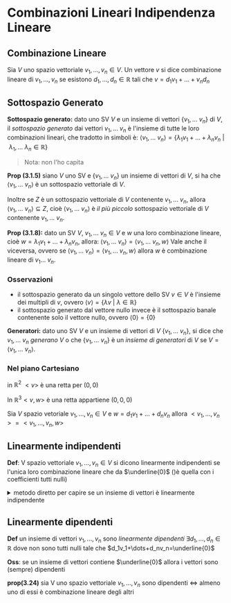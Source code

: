 # Combinazioni Lineari Indipendenza Lineare


## Combinazione Lineare

Sia $V$ uno spazio vettoriale $v_1,\dots,v_n \in V$. Un vettore $v$ si dice combinazione lineare di $v_1,\dots,v_n$ se esistono $d_1,\dots,d_n\in\mathbb{R}$ tali che $v=d_1v_1+\dots+v_nd_n$

## Sottospazio Generato


**Sottospazio generato:** dato uno SV $V$ e un insieme di vettori $\{v_1,...\ v_n\}$ di $V$, il *sottospazio generato* dai vettori $v_1,...\ v_n$ è l'insieme di tutte le loro combinazioni lineari, che tradotto in simboli è: $\langle v_1,...\ v_n \rangle = \{ \lambda_1v_1 + ... + \lambda_nv_n\ |\ \lambda_1, ...\ \lambda_n \in \mathbb{R} \}$

> Nota: non l'ho capita

**Prop (3.1.5)** siano $V$ uno SV e  $\{v_1, ...\ v_n \}$ un insieme di vettori di $V$, si ha che $\langle v_1, ...\ v_n\rangle$ è un sottospazio vettoriale di $V$.

Inoltre se $Z$  è un sottospazio vettoriale di $V$  contenente $v_1,...\ v_n$, allora $\langle v_1, ...\ v_n\rangle  \subseteq Z$, cioè $\langle v_1, ...\ v_n\rangle$ è *il più piccolo* sottospazio vettoriale di $V$ contenente $v_1, ...\ v_n$.


**Prop (3.1.8):** dato un SV $V$, $v_1,...\ v_n \in V$ e $w$ una loro combinazione lineare, cioè $w = \lambda_1v_1+...+\lambda_n v_n$, allora: $\langle v_1, ...\ v_n\rangle = \langle v_1, ...\ v_n, w\rangle$
Vale anche il viceversa, ovvero se $\langle v_1, ...\ v_n\rangle = \langle v_1, ...\ v_n, w\rangle$ allora $w$ è combinazione lineare di $v_1 ...\ v_n$.

### Osservazioni

- il sottospazio generato da un singolo vettore dello SV $v \in V$ è l'insieme dei multipli di $v$, ovvero $\langle v  \rangle = \{ \lambda v\ |\ \lambda \in \mathbb{R} \}$
- il sottospazio generato dal vettore nullo invece è il sottospazio banale contenente solo il vettore nullo, ovvero $\langle 0 \rangle = \{ 0 \}$

**Generatori:** dato uno SV $V$ e un insieme di vettori di $V\ \{v_1, ...\ v_n \}$, si dice che $v_1,...\ v_n$ *generano $V$* o che  $\{v_1, ...\ v_n \}$ è un *insieme di generatori* di $V$ se $V = \langle v_1, ...\ v_n\rangle$.



### Nel piano Cartesiano


in $\mathbb{R}^2$  $<v>$ è una retta per $(0,0)$  

In $\mathbb{R}^3<v,w>$ è una retta appartiene $(0,0,0)$  



Sia $V$ spazio vetoriale $v_1,\dots,v_n \in V$ e $w= d_1v_1+\dots+d_nv_n$ allora $<v_1,\dots,v_n>=<v_1,\dots,v_n,w>$




## Linearmente indipendenti

**Def**: V spazio vettoriale $v_1,\dots,v_n\in V$ si dicono linearmente indipendenti se l'unica loro combinazione lineare che da $\underline{0}$ ()è quella con i coefficienti tutti nulli)


<details>
<summary>
metodo diretto per capire se un insieme di vettori è linearmente indipendente
</summary>


Metodo uasto Gauss in modo diretto si costruisce la matrice

$\begin{pmatrix}v_1 &&\\\vdots \\ v_n\end{pmatrix}$

e la si fa a scala, se compare qulache riga nulla i vettori $v_1,\dots,v_n$ sono dip. altrimenti sono indipendenti

Motivo se $U=<v_1,\dots,v_n>$
1. $U=<\bar{v_1},\dots,\bar{v_k},\underline{0},\dots,\underline{0}>=<v_1,\dots,v_k>$
2. $\bar{v_1},\dots,\bar{v_k}$  linearmente indipendente $\implies \{\bar{v_1},\dots,\bar{v_k}\}$ base di $U\implies U$ una dimensione $K \space v_1,\dots,v_n$ generiamo uno spazio di dimensione K (gel)

Preposizione 4.2.6: (gel)

</details>

## Linearmente dipendenti

**Def** un insieme di vettori $v_1,\dots,v_n$ sono *linearmente dipendenti* $\exists d_1,\dots,d_n \in \mathbb{R}$  dove non sono tutti nulli tale che $d_1v_1+\dots+d_nv_n=\underline{0}$

**Oss**: se un insieme di vettori contiene $\underline{0}$ allora i vettori  sono (sempre) dipendenti


**prop(3.24)** sia V uno spazio vettoriale $v_1,\dots,v_n$ sono dipendenti $\iff$ almeno uno di essi è combinazione lineare degli altri
